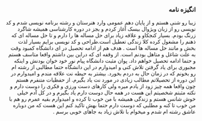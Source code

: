 <style type="text/css">
body{
 direction:rtl;
}
</style>

### انگیزه نامه 
زیبا رو شنی هستم و از پایان دهم عمومی وارد هنرستان و رشته برنامه نویسی شدم و کد نویسی رو از زبان ویژوال بیسک آغاز کردم و بجز در دوره کارشناسی همیشه شاگرد زرنگ بودم. بسیار کنجکاو  و علاقه زیاد برای حل مساله ها را دارم  و تا حل مساله ای که ذهنم را مشغول کرده کلا  زندگی تعطیل است.طراحی و  کد نویسی برایم بسیار لذت بخش و مانند حل مساله ها است . هدف هم از ادامه تحصیل در ای دانشگاه کمبود وقت  به علت شاغل و متاهل بودنم است. از وقفه ای که دراین بین داشتم واقعا متاسف هستم و حتما ادامه تحصیل خواهم داد. پوان مثبت دانشگاه پیام نور خود خوان بودنش و اینکه مجبوری برای یاد گرفتن  تلاش کنی و امیدوارم در این دانشگاه  حتما مطالبی از رشته ام رو بخونم که در زمان حال به دردم بخورد.
 بیشتر به حیطه نت علاقه مندم و امیدوارم در این دوره از تحصیلاتم مطالب زیادی در مورد نت  یاد بگیرم. از حفظیات متنفرم هستم چون واقعا همه چیز زود از یادم میره ولی کارهای دست ورزی و فکری را دوست دارم و نکته مثبتم شخصیتم این هست در همه حال دوست دارم یاد بگیرم و در کل آدم خیلی خوش شانس هستم و زندگی همیشه با من خوب تا کرده و امیدوارم بقیه عمرم رو هم با من خوب تا کنه و مطلبی که دوست دارم حتما بهش تاکید کنم این هست که من دوباره عاشق رشته ام شدم و میخوام با تلاش زیاد به جاهای خوبی برسم .
